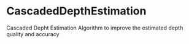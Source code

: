 # CascadedDepthEstimation
Cascaded Depht Estimation Algorithm to improve the estimated depth quality and accuracy
